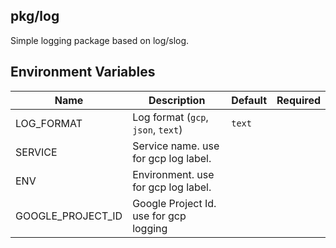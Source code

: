 ## pkg/log

Simple logging package based on log/slog.

## Environment Variables

| Name | Description | Default | Required |
|------|-------------|---------| -------- |
| LOG_FORMAT | Log format (`gcp`, `json`, `text`) | `text` | |
| SERVICE | Service name. use for gcp log label. |  | |
| ENV | Environment. use for gcp log label. | | |
| GOOGLE_PROJECT_ID | Google Project Id. use for gcp logging | | |
